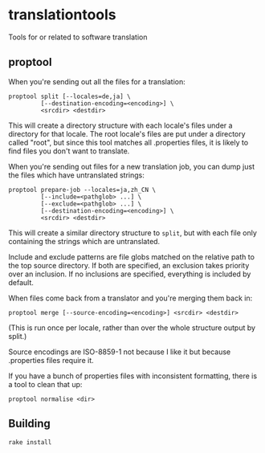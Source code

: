 translationtools
================

Tools for or related to software translation

proptool
--------

When you're sending out all the files for a translation:

    proptool split [--locales=de,ja] \
             [--destination-encoding=<encoding>] \
             <srcdir> <destdir>

This will create a directory structure with each locale's files under a directory
for that locale. The root locale's files are put under a directory called "root",
but since this tool matches all .properties files, it is likely to find files you
don't want to translate.

When you're sending out files for a new translation job, you can dump just the files
which have untranslated strings:

    proptool prepare-job --locales=ja,zh_CN \
             [--include=<pathglob> ...] \
             [--exclude=<pathglob> ...] \
             [--destination-encoding=<encoding>] \
             <srcdir> <destdir>

This will create a similar directory structure to `split`, but with each file only
containing the strings which are untranslated.

Include and exclude patterns are file globs matched on the relative path to the top
source directory. If both are specified, an exclusion takes priority over an
inclusion. If no inclusions are specified, everything is included by default.

When files come back from a translator and you're merging them back in:

    proptool merge [--source-encoding=<encoding>] <srcdir> <destdir>

(This is run once per locale, rather than over the whole structure output by split.)

Source encodings are ISO-8859-1 not because I like it but because .properties
files require it.

If you have a bunch of properties files with inconsistent formatting, there is
a tool to clean that up:

    proptool normalise <dir>


Building
--------

```
rake install
```
